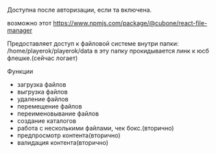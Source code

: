 Доступна после авторизации, если та включена.

возможно этот
https://www.npmjs.com/package/@cubone/react-file-manager 

Предоставляет доступ к файловой системе внутри папки:
/home/playerok/playerok/data
в эту папку прокидывается линк к юсб флешке.(сейчас логает)

Функции
- загрузка файлов
- выгрузка файлов
- удаление файлов
- перемещение файлов
- переименовывание файлов
- создание каталогов
- работа с несколькими файлами, чек бокс.(вторично)
- предпросмотр контента(вторично)
- валидация контента(вторично)
